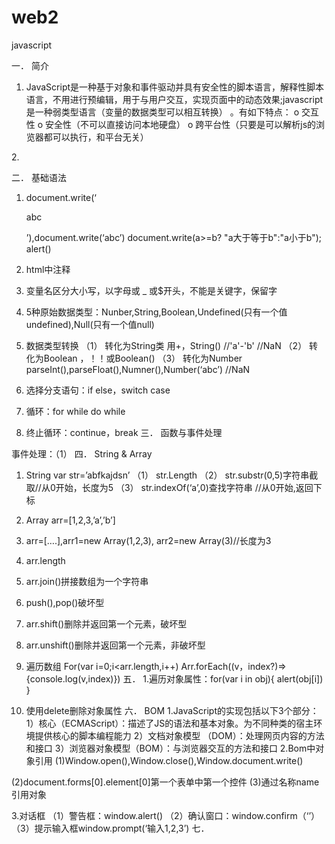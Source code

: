 # web2
javascript

一．	简介
1.	JavaScript是一种基于对象和事件驱动并具有安全性的脚本语言，解释性脚本语言，不用进行预编辑，用于与用户交互，实现页面中的动态效果;javascript是一种弱类型语言（变量的数据类型可以相互转换）
。有如下特点：
o	交互性
o	安全性（不可以直接访问本地硬盘）
o	跨平台性（只要是可以解析js的浏览器都可以执行，和平台无关）

2.<script  type=’text/javascript’></script>
  <script type=’text/javascript’ src=’demo.js’></script>
二．	基础语法
1.	document.write(‘<p>abc</p>’),document.write(‘abc’)
document.write(a>=b? "a大于等于b":"a小于b");
alert()
2.	html中注释<!--    -->
3.	变量名区分大小写，以字母或 _ 或$开头，不能是关键字，保留字
4.	5种原始数据类型：Nunber,String,Boolean,Undefined(只有一个值undefined),Null(只有一个值null)
5.	数据类型转换
（1）	转化为String类 用+，String()     //'a'-'b' //NaN
（2）	转化为Boolean ，！！或Boolean()
（3）	转化为Number
parseInt(),parseFloat(),Numner(),Number(‘abc’) //NaN

6.	选择分支语句：if else，switch  case	
7.	循环：for  while   do  while
8.	终止循环：continue，break
三．	函数与事件处理
 
事件处理：（1）
四．	String & Array
1.	String  var str=’abfkajdsn’
（1）	str.Length
（2）	str.substr(0,5)字符串截取//从0开始，长度为5
（3）	str.indexOf(‘a’,0)查找字符串 //从0开始,返回下标
2.	Array  arr=[1,2,3,’a’,’b’]
1.	arr=[….],arr1=new Array(1,2,3),  arr2=new Array(3)//长度为3
2.	arr.length
3.	arr.join()拼接数组为一个字符串
 
4.	push(),pop()破坏型
5.	arr.shift()删除并返回第一个元素，破坏型




6.	arr.unshift()删除并返回第一个元素，非破坏型
 
7.	遍历数组
For(var i=0;i<arr.length,i++)
Arr.forEach((v，index?)=>{console.log(v,index)})
五．	1.遍历对象属性：for(var i  in obj){ alert(obj[i])  }
3.	使用delete删除对象属性
六．	BOM
1.JavaScript的实现包括以下3个部分：
1）核心（ECMAScript）：描述了JS的语法和基本对象。为不同种类的宿主环境提供核心的脚本编程能力
2）文档对象模型 （DOM）：处理网页内容的方法和接口
3）浏览器对象模型（BOM）：与浏览器交互的方法和接口
2.Bom中对象引用
  (1)Window.open(),Window.close(),Window.document.write()
 
  (2)document.forms[0].element[0]第一个表单中第一个控件
  (3)通过名称name引用对象
 
3.对话框
 （1）警告框：window.alert()
 （2）确认窗口：window.confirm（‘’）
 （3）提示输入框window.prompt(‘输入1,2,3’)
七．	
